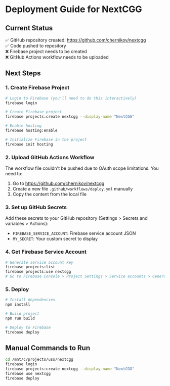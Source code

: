 # Deployment Guide for NextCGG

## Current Status
✅ GitHub repository created: https://github.com/chernikov/nextcgg  
✅ Code pushed to repository  
❌ Firebase project needs to be created  
❌ GitHub Actions workflow needs to be uploaded  

## Next Steps

### 1. Create Firebase Project
```bash
# Login to Firebase (you'll need to do this interactively)
firebase login

# Create Firebase project
firebase projects:create nextcgg --display-name "NextCGG"

# Enable hosting
firebase hosting:enable

# Initialize Firebase in the project
firebase init hosting
```

### 2. Upload GitHub Actions Workflow
The workflow file couldn't be pushed due to OAuth scope limitations. You need to:
1. Go to https://github.com/chernikov/nextcgg
2. Create a new file `.github/workflows/deploy.yml` manually
3. Copy the content from the local file

### 3. Set up GitHub Secrets
Add these secrets to your GitHub repository (Settings > Secrets and variables > Actions):
- `FIREBASE_SERVICE_ACCOUNT`: Firebase service account JSON
- `MY_SECRET`: Your custom secret to display

### 4. Get Firebase Service Account
```bash
# Generate service account key
firebase projects:list
firebase projects:use nextcgg
# Go to Firebase Console > Project Settings > Service accounts > Generate new private key
```

### 5. Deploy
```bash
# Install dependencies
npm install

# Build project
npm run build

# Deploy to Firebase
firebase deploy
```

## Manual Commands to Run
```bash
cd /mnt/c/projects/uss/nextcgg
firebase login
firebase projects:create nextcgg --display-name "NextCGG"
firebase use nextcgg
firebase deploy
```